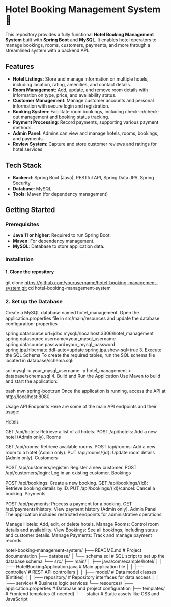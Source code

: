 # Hotel Booking Management System 🏨

This repository provides a fully functional **Hotel Booking Management System** built with **Spring Boot** and **MySQL**. It enables hotel operators to manage bookings, rooms, customers, payments, and more through a streamlined system with a backend API.

## Features

- **Hotel Listings**: Store and manage information on multiple hotels, including location, rating, amenities, and contact details.
- **Room Management**: Add, update, and remove room details with information on type, price, and availability status.
- **Customer Management**: Manage customer accounts and personal information with secure login and registration.
- **Booking System**: Facilitate room bookings, including check-in/check-out management and booking status tracking.
- **Payment Processing**: Record payments, supporting various payment methods.
- **Admin Panel**: Admins can view and manage hotels, rooms, bookings, and payments.
- **Review System**: Capture and store customer reviews and ratings for hotel services.

## Tech Stack

- **Backend**: Spring Boot (Java), RESTful API, Spring Data JPA, Spring Security
- **Database**: MySQL
- **Tools**: Maven (for dependency management)

## Getting Started

### Prerequisites

- **Java 11 or higher**: Required to run Spring Boot.
- **Maven**: For dependency management.
- **MySQL**: Database to store application data.

### Installation

#### 1. Clone the repository
git clone https://github.com/yourusername/hotel-booking-management-system.git
cd hotel-booking-management-system

### 2. Set up the Database
Create a MySQL database named hotel_management.
Open the application.properties file in src/main/resources and update the database configuration:
properties

spring.datasource.url=jdbc:mysql://localhost:3306/hotel_management
spring.datasource.username=your_mysql_username
spring.datasource.password=your_mysql_password
spring.jpa.hibernate.ddl-auto=update
spring.jpa.show-sql=true
3. Execute the SQL Schema
To create the required tables, run the SQL schema file located in database/schema.sql:

sql
mysql -u your_mysql_username -p hotel_management < database/schema.sql
4. Build and Run the Application
Use Maven to build and start the application:

bash
mvn spring-boot:run
Once the application is running, access the API at http://localhost:8080.

Usage
API Endpoints
Here are some of the main API endpoints and their usage:

Hotels

GET /api/hotels: Retrieve a list of all hotels.
POST /api/hotels: Add a new hotel (Admin only).
Rooms

GET /api/rooms: Retrieve available rooms.
POST /api/rooms: Add a new room to a hotel (Admin only).
PUT /api/rooms/{id}: Update room details (Admin only).
Customers

POST /api/customers/register: Register a new customer.
POST /api/customers/login: Log in an existing customer.
Bookings

POST /api/bookings: Create a new booking.
GET /api/bookings/{id}: Retrieve booking details by ID.
PUT /api/bookings/{id}/cancel: Cancel a booking.
Payments

POST /api/payments: Process a payment for a booking.
GET /api/payments/history: View payment history (Admin only).
Admin Panel
The application includes restricted endpoints for administrative operations:

Manage Hotels: Add, edit, or delete hotels.
Manage Rooms: Control room details and availability.
View Bookings: See all bookings, including status and customer details.
Manage Payments: Track and manage payment records.

hotel-booking-management-system/
├── README.md                        # Project documentation
├── database/
│   └── schema.sql                   # SQL script to set up the database schema
└── src/
    ├── main/
    │   ├── java/com/example/hotel/
    │   │   ├── HotelBookingApplication.java  # Main application file
    │   │   ├── controller/                   # REST API controllers
    │   │   ├── model/                        # Data model classes (Entities)
    │   │   ├── repository/                   # Repository interfaces for data access
    │   │   └── service/                      # Business logic services
    └── resources/
        ├── application.properties            # Database and project configuration
        ├── templates/                        # Frontend templates (if needed)
        └── static/                           # Static assets like CSS and JavaScript

